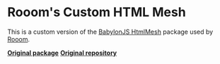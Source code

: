 # Rooom's Custom HTML Mesh

This is a custom version of the [BabylonJS HtmlMesh](https://socket.dev/npm/package/babylon-htmlmesh) package used by [Rooom](https://www.rooom.com).

**[Original package](https://socket.dev/npm/package/babylon-htmlmesh)**
**[Original repository](https://github.com/BabylonJS/Extensions/tree/master/HtmlMesh)**
